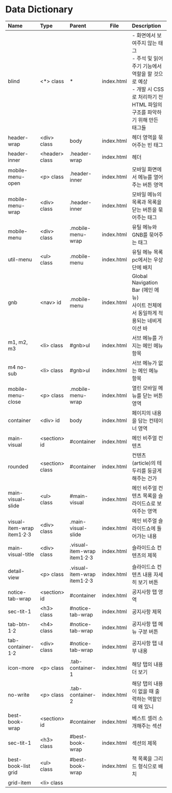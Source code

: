 # Data Dictionary

|Name|Type|Parent|File|Description|
|:---|:---|:-------|:--:|:----------|
|blind|&lt;*&gt; class| *|index.html|- 화면에서 보여주지 않는 태그<br>- 주석 및 읽어주기 기능에서 역할을 할 것으로 예상<br>- 개발 시 CSS로 처리하기 전 HTML 파일의 구조를 파악하기 위해 만든 태그들|
|header-wrap|&lt;div&gt; class|body|index.html|헤더 영역을 묶어주는 빈 태그|
|header-inner|&lt;header&gt; class|.header-wrap|index.html|헤더|
|mobile-menu-open|&lt;p&gt; class|.header-inner|index.html|모바일 화면에서 메뉴를 열어주는 버튼 영역|
|mobile-menu-wrap|&lt;div&gt; class|.header-inner|index.html|모바일 메뉴의 목록과 목록을 닫는 버튼을 묶어주는 태그|
|mobile-menu|&lt;div&gt; class|.mobile-menu-wrap|index.html|유틸 메뉴와 GNB를 묶어주는 태그|
|util-menu|&lt;ul&gt; class|.mobile-menu|index.html|유틸 메뉴 목록<br>pc에서는 우상단에 배치|
|gnb|&lt;nav&gt; id|.mobile-menu|index.html|Global Navigation Bar (메인 메뉴)<br>사이트 전체에서 동일하게 적용되는 네비게이션 바|
|m1, m2, m3|&lt;li&gt; class|#gnb>ul|index.html|서브 메뉴를 가지는 메인 메뉴 항목|
|m4 no-sub|&lt;li&gt; class|#gnb>ul|index.html|서브 메뉴가 없는 메인 메뉴 항목|
|mobile-menu-close|&lt;p&gt; class|.mobile-menu-wrap|index.html|열린 모바일 메뉴를 닫는 버튼 영역|
|container|&lt;div&gt; id|body|index.html|페이지의 내용을 담는 컨테이너 영역|
|main-visual|&lt;section&gt; id|#container|index.html|메인 비주얼 컨텐츠|
|rounded|&lt;section&gt; class|#container|index.html|컨텐츠(article)의 테두리를 둥글게 해주는 건가|
|main-visual-slide|&lt;ul&gt; class|#main-visual|index.html|메인 비주얼 컨텐츠 목록을 슬라이드쇼로 보여주는 영역|
|visual-item-wrap item1·2·3|&lt;div&gt; class|.main-visual-slide|index.html|메인 비주얼 슬라이드쇼에 들어가는 내용|
|main-visual-title|&lt;div&gt; class|.visual-item-wrap item1·2·3|index.html|슬라이드쇼 컨텐츠의 제목|
|detail-view|&lt;p&gt; class|.visual-item-wrap item1·2·3|index.html|슬라이드쇼 컨텐츠 내용 자세히 보기 버튼|
|notice-tab-wrap|&lt;section&gt; id|#container|index.html|공지사항 탭 영역|
|sec-tit-1|&lt;h3&gt; class|#notice-tab-wrap|index.html|공지사항 제목|
|tab-btn-1·2|&lt;h4&gt; class|#notice-tab-wrap|index.html|공지사항 탭 메뉴 구분 버튼|
|tab-container-1·2|&lt;div&gt; class|#notice-tab-wrap|index.html|공지사항 탭 내부 내용|
|icon-more|&lt;p&gt; class|.tab-container-1|index.html|해당 탭의 내용 더 보기|
|no-write|&lt;p&gt; class|.tab-container-2|index.html|해당 탭의 내용이 없을 때 출력하는 역할인데 왜 있니|
|best-book-wrap|&lt;section&gt; id|#container|index.html|베스트 셀러 소개해주는 섹션|
|sec-tit-1|&lt;h3&gt; class|#best-book-wrap|index.html|섹션의 제목|
|best-book-list grid|&lt;ul&gt; class|#best-book-wrap|index.html|책 목록을 그리드 형식으로 배치|
|grid-item|&lt;li&gt; class||||
